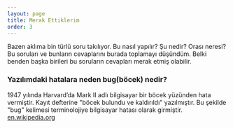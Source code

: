 ```yaml
---
layout: page
title: Merak Ettiklerim
order: 3
---
```


<p class="message"> 
Bazen aklıma bin türlü soru takılıyor. Bu nasıl yapılır? Şu nedir? Orası neresi?
Bu soruları ve bunların cevaplarını burada toplamayı düşündüm. Belki benden başka birileri bu soruların cevapları merak etmiş olabilir.
</p>

### Yazılımdaki hatalara neden bug(böcek) nedir? 
1947 yılında Harvard’da Mark II adlı bilgisayar bir böcek yüzünden hata vermiştir. Kayıt defterine "böcek bulundu ve kaldırıldı" yazılmıştır. Bu şekilde "bug" kelimesi terminolojiye bilgisayar hatası olarak girmiştir.
[en.wikipedia.org](https://en.wikipedia.org/wiki/Software_bug#/media/File:H96566k.jpg) 

